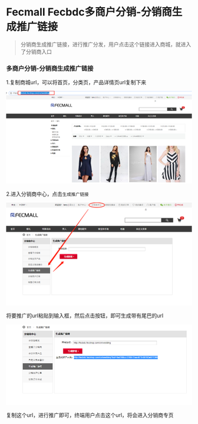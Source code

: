 Fecmall Fecbdc多商户分销-分销商生成推广链接
========================

> 分销商生成推广链接，进行推广分发，用户点击这个链接进入商城，就进入了分销商入口


### 多商户分销-分销商生成推广链接

1.复制商城url，可以将首页，分类页，产品详情页url复制下来

![](images/fecbdc-61.png)


2.进入分销商中心，点击`生成推广链接`

![](images/fecbdc-62.png)

将要推广的url粘贴到输入框，然后点击按钮，即可生成带有尾巴的url


![](images/fecbdc-63.png)


复制这个url，进行推广即可，终端用户点击这个url，将会进入分销商专页
























